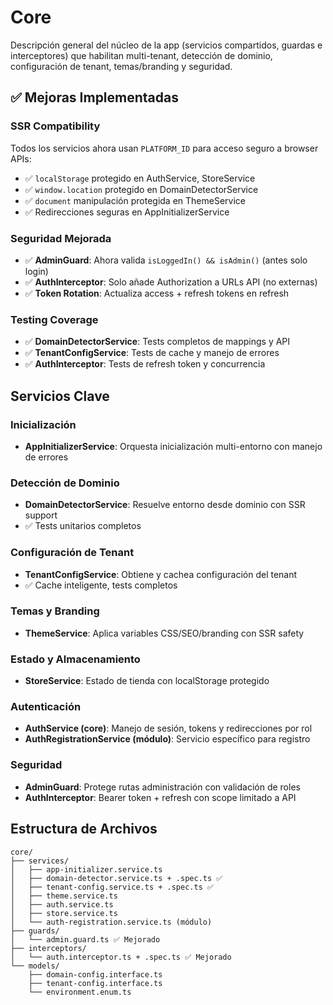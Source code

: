 # Core

Descripción general del núcleo de la app (servicios compartidos, guardas e interceptores) que habilitan multi-tenant, detección de dominio, configuración de tenant, temas/branding y seguridad.

## ✅ Mejoras Implementadas

### SSR Compatibility
Todos los servicios ahora usan `PLATFORM_ID` para acceso seguro a browser APIs:
- ✅ `localStorage` protegido en AuthService, StoreService
- ✅ `window.location` protegido en DomainDetectorService
- ✅ `document` manipulación protegida en ThemeService
- ✅ Redirecciones seguras en AppInitializerService

### Seguridad Mejorada
- ✅ **AdminGuard**: Ahora valida `isLoggedIn() && isAdmin()` (antes solo login)
- ✅ **AuthInterceptor**: Solo añade Authorization a URLs API (no externas)
- ✅ **Token Rotation**: Actualiza access + refresh tokens en refresh

### Testing Coverage
- ✅ **DomainDetectorService**: Tests completos de mappings y API
- ✅ **TenantConfigService**: Tests de cache y manejo de errores
- ✅ **AuthInterceptor**: Tests de refresh token y concurrencia

## Servicios Clave

### Inicialización
- **AppInitializerService**: Orquesta inicialización multi-entorno con manejo de errores

### Detección de Dominio
- **DomainDetectorService**: Resuelve entorno desde dominio con SSR support
- ✅ Tests unitarios completos

### Configuración de Tenant
- **TenantConfigService**: Obtiene y cachea configuración del tenant
- ✅ Cache inteligente, tests completos

### Temas y Branding
- **ThemeService**: Aplica variables CSS/SEO/branding con SSR safety

### Estado y Almacenamiento
- **StoreService**: Estado de tienda con localStorage protegido

### Autenticación
- **AuthService (core)**: Manejo de sesión, tokens y redirecciones por rol
- **AuthRegistrationService (módulo)**: Servicio específico para registro

### Seguridad
- **AdminGuard**: Protege rutas administración con validación de roles
- **AuthInterceptor**: Bearer token + refresh con scope limitado a API

## Estructura de Archivos

```
core/
├── services/
│   ├── app-initializer.service.ts
│   ├── domain-detector.service.ts + .spec.ts ✅
│   ├── tenant-config.service.ts + .spec.ts ✅
│   ├── theme.service.ts
│   ├── auth.service.ts
│   ├── store.service.ts
│   └── auth-registration.service.ts (módulo)
├── guards/
│   └── admin.guard.ts ✅ Mejorado
├── interceptors/
│   └── auth.interceptor.ts + .spec.ts ✅ Mejorado
└── models/
    ├── domain-config.interface.ts
    ├── tenant-config.interface.ts
    └── environment.enum.ts
```
